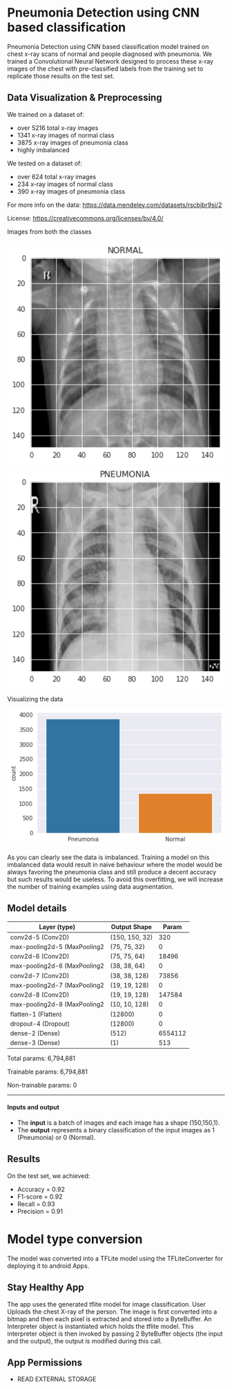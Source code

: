 

# Pneumonia Detection using CNN based classification 

Pneumonia Detection using CNN based classification model trained on chest x-ray scans of normal and people diagnosed with pneumonia. We trained a Convolutional Neural Network designed to process these x-ray images of the chest with pre-classified labels from the training set to replicate those results on the test set.



## Data Visualization & Preprocessing


We trained on a dataset of:

- over 5216 total x-ray images
- 1341 x-ray images of normal class
- 3875 x-ray images of pneumonia class
- highly imbalanced

We tested on a dataset of:

- over 624 total x-ray images
- 234 x-ray images of normal class
- 390 x-ray images of pneumonia class


For more info on the data: https://data.mendeley.com/datasets/rscbjbr9sj/2

License: https://creativecommons.org/licenses/by/4.0/


Images from both the classes

<img src="nb_images/normal.png" style="width:700px;height:400;">
<img src="nb_images/pnm.png" style="width:700px;height:400;">


Visualizing the data

<img src="nb_images/index.png" style="width:700px;height:400;">

As you can clearly see the data is imbalanced. Training a model on this imbalanced data would result in naive behaviour where the model would be always favoring the pneumonia class and still produce a decent accuracy but such results would be useless. To avoid this overfitting, we will increase the number of training examples using data augmentation.



## Model details



|Layer (type)                 |   Output Shape      |  Param    |  
|-----------------------------|---------------------|-----------|
|conv2d-5 (Conv2D)            | (150, 150, 32)      | 320       | 
|max-pooling2d-5 (MaxPooling2 | (75, 75, 32)        | 0         |  
|conv2d-6 (Conv2D)            | (75, 75, 64)        | 18496     |
|max-pooling2d-6 (MaxPooling2 | (38, 38, 64)        | 0         |
|conv2d-7 (Conv2D)            | (38, 38, 128)       | 73856     |
|max-pooling2d-7 (MaxPooling2 | (19, 19, 128)       | 0         |
|conv2d-8 (Conv2D)            | (19, 19, 128)       | 147584    |
|max-pooling2d-8 (MaxPooling2 | (10, 10, 128)       | 0         |
|flatten-1 (Flatten)          | (12800)             | 0         |
|dropout-4 (Dropout)          | (12800)             | 0         |
|dense-2 (Dense)              | (512)               | 6554112   |
|dense-3 (Dense)              | (1)                 | 513       |


Total params: 6,794,881

Trainable params: 6,794,881 

Non-trainable params: 0 

_________________________________________________________________




#### Inputs and output

- The **input** is a batch of images and each image has a shape (150,150,1).
- The **output** represents a binary classification of the input images as 1 (Pneumonia) or 0 (Normal).


## Results

On the test set, we achieved:

- Accuracy  = 0.92
- F1-score  = 0.92
- Recall    = 0.93
- Precision = 0.91 


# Model type conversion

The model was converted into a TFLite model using the TFLiteConverter for deploying it to android Apps.

## Stay Healthy App

The app uses the generated tflite model for image classification. 
User Uploads the chest X-ray of the person.
The image is first converted into a bitmap and then each pixel is extracted and stored into a ByteBuffer.
An Interpreter object is instantiated which holds the tflite model.
This interpreter object is then invoked by passing 2 ByteBuffer objects (the input and the output), the output is modified during this call.

## App Permissions
- READ EXTERNAL STORAGE
